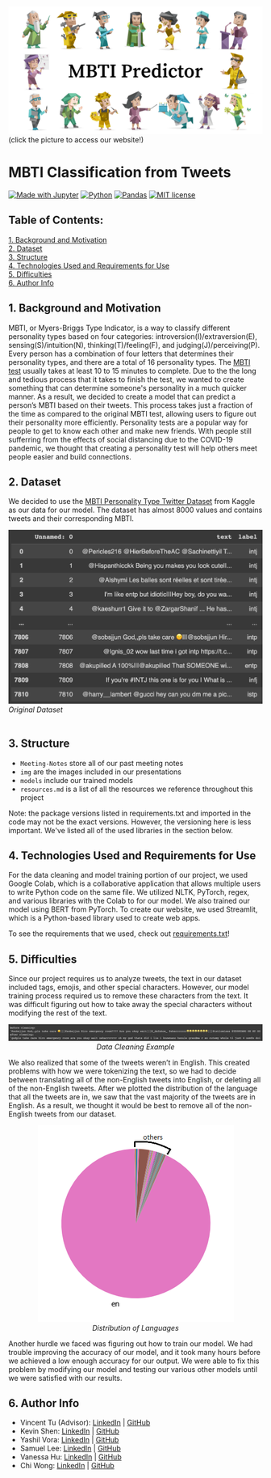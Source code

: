 [<img src="https://github.com/acmucsd-projects/sp23-ai-team-1/blob/main/src/img/MBTI_Predictor.png?raw=true">](https://yashilvora19-acmapp-srcapp-1wg4x0.streamlit.app/)
(click the picture to access our website!)
# MBTI Classification from Tweets

[![Made with Jupyter](https://img.shields.io/badge/Made%20with-Jupyter-F3f0f0?&logo=Jupyter&labelColor=F3f0f0)](https://jupyter.org/try)
[![Python](https://img.shields.io/badge/Python-3.11.0-21455f?logo=python&labelColor=21455f)](https://www.python.org/)
[![Pandas](https://img.shields.io/badge/Pandas-2.0.0-150458?logo=pandas&labelColor=150458)](https://pandas.pydata.org/pandas-docs/stable/)
[![MIT license](https://img.shields.io/badge/License-MIT-blue.svg?labelColor=blue)]([https://raw.githubusercontent.com/alckasoc/Joblisting-Webscraper/main/LICENSE](https://github.com/acmucsd-projects/sp23-ai-team-1/blob/main/LICENSE))


## Table of Contents:
[1. Background and Motivation](https://github.com/acmucsd-projects/sp23-ai-team-1/blob/main/README.md#1-background-and-motivation)<br />
[2. Dataset](https://github.com/acmucsd-projects/sp23-ai-team-1/blob/main/README.md#2-dataset)<br />
[3. Structure](https://github.com/acmucsd-projects/sp23-ai-team-1/blob/main/README.md#3-structure)<br />
[4. Technologies Used and Requirements for Use](https://github.com/acmucsd-projects/sp23-ai-team-1/blob/main/README.md#4-technologies-used-and-requirements-for-use)<br />
[5. Difficulties](https://github.com/acmucsd-projects/sp23-ai-team-1/blob/main/README.md#5-difficulties)<br />
[6. Author Info](https://github.com/acmucsd-projects/sp23-ai-team-1/blob/main/README.md#6-author-info)

## 1. Background and Motivation

MBTI, or Myers-Briggs Type Indicator, is a way to classify different personality types based on four categories: introversion(I)/extraversion(E), sensing(S)/intuition(N), thinking(T)/feeling(F), and judging(J)/perceiving(P). Every person has a combination of four letters that determines their personality types, and there are a total of 16 personality types. The [MBTI test](https://www.16personalities.com) usually takes at least 10 to 15 minutes to complete. Due to the the long and tedious process that it takes to finish the test, we wanted to create something that can determine someone's personality in a much quicker manner. As a result, we decided to create a model that can predict a person’s MBTI based on their tweets. This process takes just a fraction of the time as compared to the original MBTI test, allowing users to figure out their personality more efficiently. Personality tests are a popular way for people to get to know each other and make new friends. With people still sufferring from the effects of social distancing due to the COVID-19 pandemic, we thought that creating a personality test will help others meet people easier and build connections.

## 2. Dataset

We decided to use the [MBTI Personality Type Twitter Dataset](https://www.kaggle.com/datasets/mazlumi/mbti-personality-type-twitter-dataset) from Kaggle as our data for our model. The dataset has almost 8000 values and contains tweets and their corresponding MBTI.

![image](https://github.com/acmucsd-projects/sp23-ai-team-1/blob/main/src/img/Original_Dataset.png)
*Original Dataset* <br /> <br />

## 3. Structure

* `Meeting-Notes` store all of our past meeting notes
* `img` are the images included in our presentations
* `models` include our trained models
* `resources.md` is a list of all the resources we reference throughout this project

Note: the package versions listed in requirements.txt and imported in the code may not be the exact versions. However, the versioning here is less important. We've listed all of the used libraries in the section below.

## 4. Technologies Used and Requirements for Use

For the data cleaning and model training portion of our project, we used Google Colab, which is a collaborative application that allows multiple users to write Python code on the same file. We utilized NLTK, PyTorch, regex, and various libraries with the Colab to for our model. We also trained our model using BERT from PyTorch. To create our website, we used Streamlit, which is a Python-based library used to create web apps.

To see the requirements that we used, check out [requirements.txt](https://github.com/acmucsd-projects/sp23-ai-team-1/blob/main/requirements.txt)!

## 5. Difficulties

Since our project requires us to analyze tweets, the text in our dataset included tags, emojis, and other special characters. However, our model training process required us to remove these characters from the text. It was difficult figuring out how to take away the special characters without modifying the rest of the text.

<p align="center">
  <img src="https://github.com/acmucsd-projects/sp23-ai-team-1/blob/main/src/img/Data_Cleaning_Example.png"><br>
  <i>Data Cleaning Example</i>
</p>

We also realized that some of the tweets weren’t in English. This created problems with how we were tokenizing the text, so we had to decide between translating all of the non-English tweets into English, or deleting all of the non-English tweets. After we plotted the distribution of the language that all the tweets are in, we saw that the vast majority of the tweets are in English. As a result, we thought it would be best to remove all of the non-English tweets from our dataset.

<p align="center">
  <img src="https://github.com/acmucsd-projects/sp23-ai-team-1/blob/main/src/img/Language_Distribution.png"><br>
  <i>Distribution of Languages</i>
</p>

Another hurdle we faced was figuring out how to train our model. We had trouble improving the accuracy of our model, and it took many hours before we achieved a low enough accuracy for our output. We were able to fix this problem by modifying our model and testing our various other models until we were satisfied with our results.

## 6. Author Info

- Vincent Tu (Advisor): [LinkedIn](https://www.linkedin.com/in/vincent-tu-422b18208/) | [GitHub](https://github.com/alckasoc)
- Kevin Shen: [LinkedIn](https://www.linkedin.com/in/vincent-tu-422b18208/) | [GitHub](https://github.com/alckasoc)
- Yashil Vora: [LinkedIn](https://www.linkedin.com/in/vincent-tu-422b18208/) | [GitHub](https://github.com/alckasoc)
- Samuel Lee: [LinkedIn](https://www.linkedin.com/in/lee-samuel-b22653258/) | [GitHub](https://github.com/samuellee77)
- Vanessa Hu: [LinkedIn](https://www.linkedin.com/in/vanessavhu/) | [GitHub](https://github.com/vh894)
- Chi Wong: [LinkedIn](https://www.linkedin.com/in/vincent-tu-422b18208/) | [GitHub](https://github.com/alckasoc)

